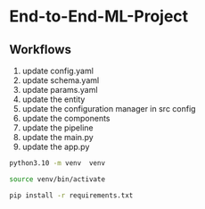 # End-to-End-ML-Project


## Workflows

1. update config.yaml
2. update schema.yaml
3. update params.yaml
4. update the entity 
5. update the configuration manager in src config
6. update the components
7. update the pipeline
8. update the main.py
9. update the app.py


```bash
python3.10 -m venv  venv
```

```bash
source venv/bin/activate
```

```bash
pip install -r requirements.txt
```

